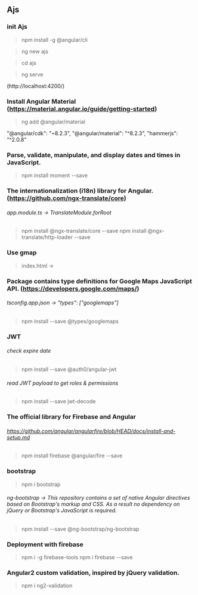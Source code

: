 ## Ajs

### init Ajs
> npm install -g @angular/cli

> ng new ajs

> cd ajs

> ng serve

(http://localhost:4200/)

### Install Angular Material (https://material.angular.io/guide/getting-started)
> ng add @angular/material

"@angular/cdk": "~8.2.3",
"@angular/material": "^8.2.3",
"hammerjs": "^2.0.8"

### Parse, validate, manipulate, and display dates and times in JavaScript.
> npm install moment --save

### The internationalization (i18n) library for Angular. (https://github.com/ngx-translate/core)
###### app.module.ts -> TranslateModule.forRoot
> npm install @ngx-translate/core --save
> npm install @ngx-translate/http-loader --save

### Use gmap
> index.html -> <script src="https://maps.googleapis.com/maps/api/js?key={googleAPIKey}" type="text/javascript"></script>

### Package contains type definitions for Google Maps JavaScript API. (https://developers.google.com/maps/)
###### tsconfig.app.json -> "types": ["googlemaps"]
> npm install --save @types/googlemaps

### JWT
###### check expire date
> npm install --save @auth0/angular-jwt
###### read JWT payload to get roles & permissions
> npm install --save jwt-decode

### The official library for Firebase and Angular
###### https://github.com/angular/angularfire/blob/HEAD/docs/install-and-setup.md
> npm install firebase @angular/fire --save

### bootstrap
> npm i bootstrap
###### ng-bootstrap -> This repository contains a set of native Angular directives based on Bootstrap's markup and CSS. As a result no dependency on jQuery or Bootstrap's JavaScript is required.
> npm install --save @ng-bootstrap/ng-bootstrap

### Deployment with firebase
> npm i -g firebase-tools
> npm i firebase --save

### Angular2 custom validation, inspired by jQuery validation.
> npm i ng2-validation
